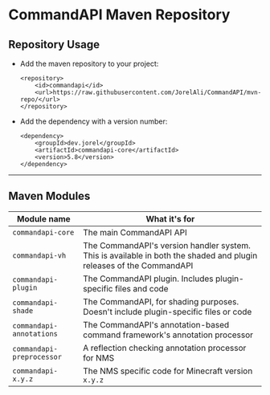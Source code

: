 # CommandAPI Maven Repository
## Repository Usage
- Add the maven repository to your project:

  ```
  <repository>
      <id>commandapi</id>
      <url>https://raw.githubusercontent.com/JorelAli/CommandAPI/mvn-repo/</url>
  </repository>
  ```

- Add the dependency with a version number:

  ```
  <dependency>
      <groupId>dev.jorel</groupId>
      <artifactId>commandapi-core</artifactId>
      <version>5.8</version>
  </dependency>
  ```

-----

## Maven Modules

| Module name               | What it's for                                                |
| ------------------------- | ------------------------------------------------------------ |
| `commandapi-core`         | The main CommandAPI API                                      |
| `commandapi-vh`           | The CommandAPI's version handler system. This is available in both the shaded and plugin releases of the CommandAPI |
| `commandapi-plugin`       | The CommandAPI plugin. Includes plugin-specific files and code |
| `commandapi-shade`        | The CommandAPI, for shading purposes. Doesn't include plugin-specific files or code |
| `commandapi-annotations`  | The CommandAPI's annotation-based command framework's annotation processor |
| `commandapi-preprocessor` | A reflection checking annotation processor for NMS           |
| `commandapi-x.y.z`        | The NMS specific code for Minecraft version `x.y.z`          |

